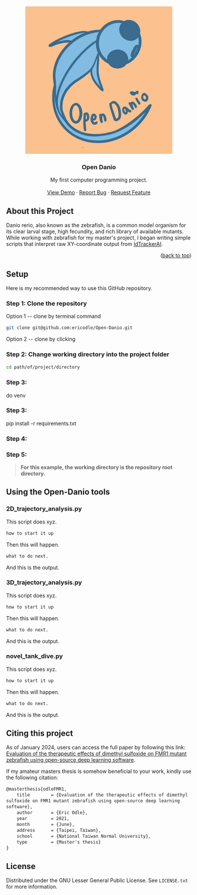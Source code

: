 <!-- PROJECT LOGO -->
<br />
<div align="center">
  <a href="https://github.com/github_username/repo_name">
    <img src="https://github.com/ericodle/Open-Danio/blob/main/misc/opendanio_logo.jpeg" alt="Logo" width="400" height="400">
  </a>

<h3 align="center">Open Danio</h3>

  <p align="center">
    My first computer programming project.
    <br />
    <br />
    <a href="https://github.com/github_username/repo_name">View Demo</a>
    ·
    <a href="https://github.com/github_username/repo_name/issues">Report Bug</a>
    ·
    <a href="https://github.com/github_username/repo_name/issues">Request Feature</a>
  </p>
</div>


<!-- ABOUT THE PROJECT -->
## About this Project

Danio rerio, also known as the zebrafish, is a common model organism for its clear larval stage, high fecundity, and rich library of available mutants. While working with zebrafish for my master's project, I began writing simple scripts that interpret raw XY-coordinate output from [IdTrackerAI](https://gitlab.com/polavieja_lab/idtrackerai).

<p align="right">(<a href="#top">back to top</a>)</p>

## Setup

Here is my recommended way to use this GitHub repository.

### Step 1: Clone the repository

Option 1 -- clone by terminal command

  ```sh
  git clone git@github.com:ericodle/Open-Danio.git
  ```

Option 2 -- clone by clicking

### Step 2: Change working directory into the project folder

  ```sh
  cd path/of/project/directory
  ```

### Step 3:
do venv

### Step 3:
pip install -r requirements.txt

### Step 4:

### Step 5:

> __For this example, the working directory is the repository root directory.__ 

## Using the Open-Danio tools

### 2D_trajectory_analysis.py

This script does xyz.

  ```sh
how to start it up
  ```

Then this will happen.

  ```sh
what to do next.
  ```

And this is the output.

### 3D_trajectory_analysis.py

This script does xyz.

  ```sh
how to start it up
  ```

Then this will happen.

  ```sh
what to do next.
  ```

And this is the output.

### novel_tank_dive.py

This script does xyz.

  ```sh
how to start it up
  ```

Then this will happen.

  ```sh
what to do next.
  ```

And this is the output.


## Citing this project


As of January 2024, users can access the full paper by following this link: [Evaluation of the therapeutic effects of dimethyl sulfoxide on FMR1 mutant zebrafish using open-source deep learning software](https://www.google.com/url?sa=t&rct=j&q=&esrc=s&source=web&cd=&ved=2ahUKEwii7qGgzMKDAxVNmK8BHXF2D7sQFnoECAsQAQ&url=http%3A%2F%2Frportal.lib.ntnu.edu.tw%2Fbitstreams%2F2534e275-1fa0-44c6-883a-7024325cdcb1%2Fdownload&usg=AOvVaw0MRYBsjjBFlv8bwUM1aeuR&opi=89978449).

If my amateur masters thesis is somehow beneficial to your work, kindly use the following citation:

```
@masterthesis{odleFMR1,
    title        = {Evaluation of the therapeutic effects of dimethyl sulfoxide on FMR1 mutant zebrafish using open-source deep learning software},
    author       = {Eric Odle},
    year         = 2021,
    month        = {June},
    address      = {Taipei, Taiwan},
    school       = {National Taiwan Normal University},
    type         = {Master's thesis}
}
```

<!-- LICENSE -->
## License

Distributed under the GNU Lesser General Public License. See `LICENSE.txt` for more information.
